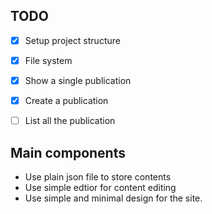 ## TODO

- [x] Setup project structure
- [x] File system
- [x] Show a single publication
- [x] Create a publication
- [ ] List all the publication



## Main components

- Use plain json file to store contents
- Use simple edtior for content editing
- Use simple and minimal design for the site.